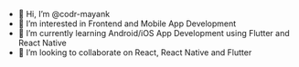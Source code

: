 - 👋 Hi, I’m @codr-mayank
- 👀 I’m interested in Frontend and Mobile App Development
- 🌱 I’m currently learning Android/iOS App Development using Flutter and React Native
- 💞️ I’m looking to collaborate on React, React Native and Flutter

<!---
codr-mayank/codr-mayank is a ✨ special ✨ repository because its `README.md` (this file) appears on your GitHub profile.
You can click the Preview link to take a look at your changes.
--->
